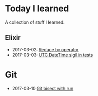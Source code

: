 # Today I learned

A collection of stuff I learned.

## Elixir

* 2017-03-02: [Reduce by operator](elixir/20170302_reduce_by_operator.md)
* 2017-03-03: [UTC DateTime sigil in tests](elixir/20170303_utc_time_sigil.md)

# Git

* 2017-03-10 [Git bisect with run](git/20170310_bisect_with_run.md)
